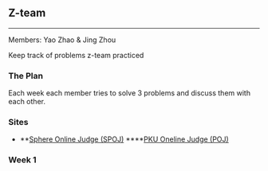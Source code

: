 ## Z-team
***

Members: Yao Zhao & Jing Zhou

Keep track of problems z-team practiced

### The Plan
Each week each member tries to solve 3 problems and discuss them with each other.


### Sites
* **[Sphere Online Judge (SPOJ)](www.spoj.com)
****[PKU Oneline Judge (POJ)](poj.org)


### Week 1

